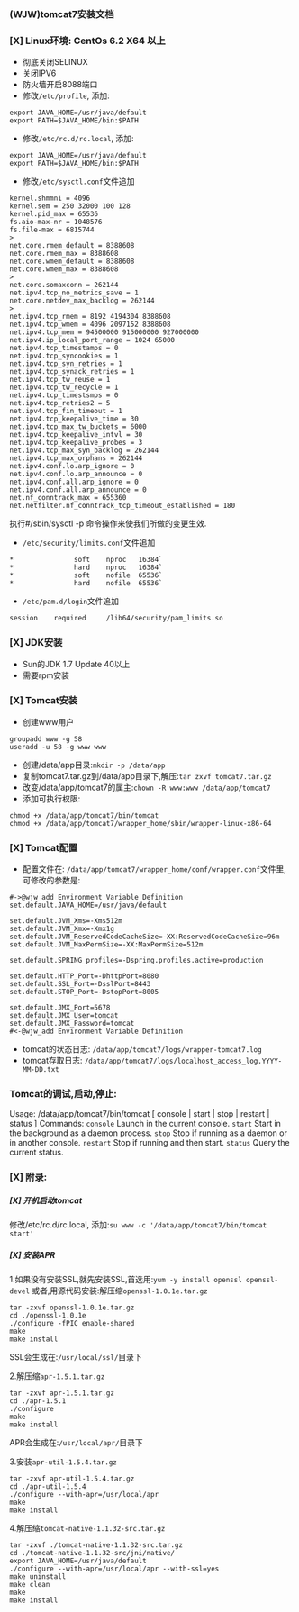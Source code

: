 ### (WJW)tomcat7安装文档

### [X] Linux环境: CentOs 6.2 X64 以上
* 彻底关闭SELINUX
* 关闭IPV6
* 防火墙开启8088端口
* 修改`/etc/profile`, 添加:
```
export JAVA_HOME=/usr/java/default
export PATH=$JAVA_HOME/bin:$PATH
```

* 修改`/etc/rc.d/rc.local`, 添加:
```
export JAVA_HOME=/usr/java/default
export PATH=$JAVA_HOME/bin:$PATH
```

* 修改`/etc/sysctl.conf`文件追加
```
kernel.shmmni = 4096
kernel.sem = 250 32000 100 128
kernel.pid_max = 65536
fs.aio-max-nr = 1048576
fs.file-max = 6815744
>
net.core.rmem_default = 8388608
net.core.rmem_max = 8388608
net.core.wmem_default = 8388608
net.core.wmem_max = 8388608
>
net.core.somaxconn = 262144
net.ipv4.tcp_no_metrics_save = 1
net.core.netdev_max_backlog = 262144
>
net.ipv4.tcp_rmem = 8192 4194304 8388608
net.ipv4.tcp_wmem = 4096 2097152 8388608
net.ipv4.tcp_mem = 94500000 915000000 927000000
net.ipv4.ip_local_port_range = 1024 65000
net.ipv4.tcp_timestamps = 0
net.ipv4.tcp_syncookies = 1
net.ipv4.tcp_syn_retries = 1
net.ipv4.tcp_synack_retries = 1
net.ipv4.tcp_tw_reuse = 1
net.ipv4.tcp_tw_recycle = 1
net.ipv4.tcp_timestsmps = 0
net.ipv4.tcp_retries2 = 5
net.ipv4.tcp_fin_timeout = 1
net.ipv4.tcp_keepalive_time = 30
net.ipv4.tcp_max_tw_buckets = 6000
net.ipv4.tcp_keepalive_intvl = 30
net.ipv4.tcp_keepalive_probes = 3
net.ipv4.tcp_max_syn_backlog = 262144
net.ipv4.tcp_max_orphans = 262144
net.ipv4.conf.lo.arp_ignore = 0
net.ipv4.conf.lo.arp_announce = 0
net.ipv4.conf.all.arp_ignore = 0
net.ipv4.conf.all.arp_announce = 0
net.nf_conntrack_max = 655360
net.netfilter.nf_conntrack_tcp_timeout_established = 180
```

执行#/sbin/sysctl -p 命令操作来使我们所做的变更生效.

* `/etc/security/limits.conf`文件追加
```
*               soft    nproc   16384`
*               hard    nproc   16384`
*               soft    nofile  65536`
*               hard    nofile  65536`
```

* `/etc/pam.d/login`文件追加
```
session    required     /lib64/security/pam_limits.so
```

### [X] JDK安装
* Sun的JDK 1.7 Update 40以上
* 需要rpm安装

### [X] Tomcat安装
* 创建www用户
```
groupadd www -g 58
useradd -u 58 -g www www
```

* 创建/data/app目录:`mkdir -p /data/app`
* 复制tomcat7.tar.gz到/data/app目录下,解压:`tar zxvf tomcat7.tar.gz`
* 改变/data/app/tomcat7的属主:`chown -R www:www /data/app/tomcat7`
* 添加可执行权限:
```
chmod +x /data/app/tomcat7/bin/tomcat
chmod +x /data/app/tomcat7/wrapper_home/sbin/wrapper-linux-x86-64
```

### [X] Tomcat配置
* 配置文件在: `/data/app/tomcat7/wrapper_home/conf/wrapper.conf`文件里,可修改的参数是:
```
#->@wjw_add Environment Variable Definition
set.default.JAVA_HOME=/usr/java/default

set.default.JVM_Xms=-Xms512m
set.default.JVM_Xmx=-Xmx1g
set.default.JVM_ReservedCodeCacheSize=-XX:ReservedCodeCacheSize=96m
set.default.JVM_MaxPermSize=-XX:MaxPermSize=512m

set.default.SPRING_profiles=-Dspring.profiles.active=production

set.default.HTTP_Port=-DhttpPort=8080
set.default.SSL_Port=-DsslPort=8443
set.default.STOP_Port=-DstopPort=8005

set.default.JMX_Port=5678
set.default.JMX_User=tomcat
set.default.JMX_Password=tomcat
#<-@wjw_add Environment Variable Definition
```  

* tomcat的状态日志: `/data/app/tomcat7/logs/wrapper-tomcat7.log`
* tomcat存取日志: `/data/app/tomcat7/logs/localhost_access_log.YYYY-MM-DD.txt`

### Tomcat的调试,启动,停止:
>   
Usage: /data/app/tomcat7/bin/tomcat [ console | start | stop | restart | status ]
 Commands:
   `console`      Launch in the current console.
   `start`        Start in the background as a daemon process.
   `stop`         Stop if running as a daemon or in another console.
   `restart`      Stop if running and then start.
   `status`       Query the current status.
>

### [X] 附录:
#####  [X] 开机启动tomcat
  修改/etc/rc.d/rc.local, 添加:```su www -c '/data/app/tomcat7/bin/tomcat start'```

##### [X] 安装APR
1.如果没有安装SSL,就先安装SSL,首选用:`yum -y install openssl openssl-devel`
或者,用源代码安装:解压缩`openssl-1.0.1e.tar.gz`  
```
tar -zxvf openssl-1.0.1e.tar.gz
cd ./openssl-1.0.1e
./configure -fPIC enable-shared
make
make install
```  
SSL会生成在:`/usr/local/ssl/`目录下

2.解压缩`apr-1.5.1.tar.gz`  
```
tar -zxvf apr-1.5.1.tar.gz
cd ./apr-1.5.1 
./configure
make
make install
```  
APR会生成在:`/usr/local/apr/`目录下

3.安装`apr-util-1.5.4.tar.gz`  
```
tar -zxvf apr-util-1.5.4.tar.gz
cd ./apr-util-1.5.4
./configure --with-apr=/usr/local/apr
make
make install
```  

4.解压缩`tomcat-native-1.1.32-src.tar.gz`  
```
tar -zxvf ./tomcat-native-1.1.32-src.tar.gz
cd ./tomcat-native-1.1.32-src/jni/native/
export JAVA_HOME=/usr/java/default
./configure --with-apr=/usr/local/apr --with-ssl=yes
make uninstall
make clean
make
make install
```
